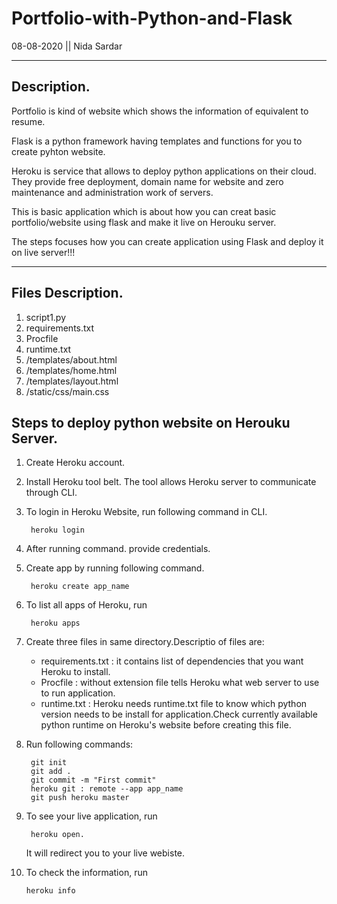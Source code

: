 # Portfolio-with-Python-and-Flask

08-08-2020 || Nida Sardar

---

## Description.

Portfolio is kind of website which shows the information of equivalent to resume.

Flask is a python framework having templates and functions for you to create pyhton website.

Heroku is service that allows to deploy python applications on their cloud. They provide free deployment, domain name for website and zero maintenance and administration work of servers.

This is basic application which is about how you can creat basic portfolio/website using flask and make it live on Herouku server. 

The steps focuses how you can create application using Flask and deploy it on live server!!!

--------

## Files Description.
1. script1.py 
2. requirements.txt
3. Procfile
4. runtime.txt
5. /templates/about.html
6. /templates/home.html
7. /templates/layout.html
8.  /static/css/main.css


## Steps to deploy python website on Herouku Server.

1. Create Heroku account.
2. Install Heroku tool belt. The tool allows Heroku server to communicate through CLI.
3. To login in Heroku Website, run following command in CLI.
    
        heroku login
4. After running command. provide credentials.
5. Create app by running following command.
    
        heroku create app_name
6. To list all apps of Heroku, run
    
        heroku apps

7. Create three files in same directory.Descriptio of files are:

    - requirements.txt : it contains list of dependencies that you want Heroku to install.
    - Procfile : without extension file tells Heroku what web server to use to run application.
    - runtime.txt : Heroku needs runtime.txt file to know which python version needs to be install for application.Check currently available python runtime on Heroku's website before creating this file.
8. Run following commands:

        git init
        git add .
        git commit -m "First commit"
        heroku git : remote --app app_name
        git push heroku master

9. To see your live application, run

        heroku open.
    It will redirect you to your live webiste.
10. To check the information, run

        heroku info
